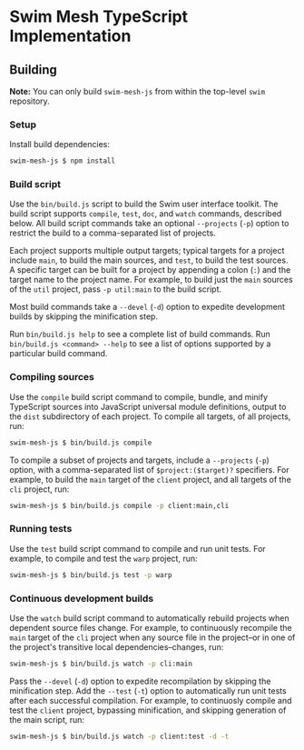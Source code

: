 # Swim Mesh TypeScript Implementation

## Building

**Note:** You can only build `swim-mesh-js` from within the top-level `swim`
repository.

### Setup

Install build dependencies:

```sh
swim-mesh-js $ npm install
```

### Build script

Use the `bin/build.js` script to build the Swim user interface toolkit.
The build script supports `compile`, `test`, `doc`, and `watch` commands,
described below.  All build script commands take an optional `--projects`
(`-p`) option to restrict the build to a comma-separated list of projects.

Each project supports multiple output targets; typical targets for a project
include `main`, to build the main sources, and `test`, to build the test
sources.  A specific target can be built for a project by appending a colon
(`:`) and the target name to the project name.  For example, to build just the
`main` sources of the `util` project, pass `-p util:main` to the build script.

Most build commands take a `--devel` (`-d`) option to expedite development
builds by skipping the minification step.

Run `bin/build.js help` to see a complete list of build commands.  Run
`bin/build.js <command> --help` to see a list of options supported by a
particular build command.

### Compiling sources

Use the `compile` build script command to compile, bundle, and minify
TypeScript sources into JavaScript universal module definitions, output
to the `dist` subdirectory of each project.  To compile all targets,
of all projects, run:

```sh
swim-mesh-js $ bin/build.js compile
```

To compile a subset of projects and targets, include a `--projects` (`-p`)
option, with a comma-separated list of `$project:($target)?` specifiers.
For example, to build the `main` target of the `client` project, and all
targets of the `cli` project, run:

```sh
swim-mesh-js $ bin/build.js compile -p client:main,cli
```

### Running tests

Use the `test` build script command to compile and run unit tests.
For example, to compile and test the `warp` project, run:

```sh
swim-mesh-js $ bin/build.js test -p warp
```

### Continuous development builds

Use the `watch` build script command to automatically rebuild projects when
dependent source files change.  For example, to continuously recompile the
`main` target of the `cli` project when any source file in the project–or
in one of the project's transitive local dependencies–changes, run:

```sh
swim-mesh-js $ bin/build.js watch -p cli:main
```

Pass the `--devel` (`-d`) option to expedite recompilation by skipping the
minification step.  Add the `--test` (`-t`) option to automatically run unit
tests after each successful compilation.  For example, to continuosly compile
and test the `client` project, bypassing minification, and skipping generation
of the main script, run:

```sh
swim-mesh-js $ bin/build.js watch -p client:test -d -t
```
